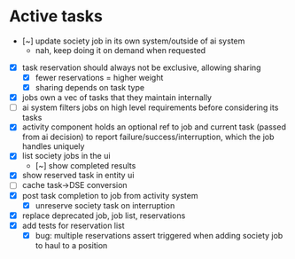 # Active tasks

* [~] update society job in its own system/outside of ai system
	* nah, keep doing it on demand when requested
* [X] task reservation should always not be exclusive, allowing sharing
	* [X] fewer reservations = higher weight
	* [X] sharing depends on task type
* [X] jobs own a vec of tasks that they maintain internally
* [ ] ai system filters jobs on high level requirements before considering its tasks
* [X] activity component holds an optional ref to job and current task (passed from ai decision) to report failure/success/interruption, which the job handles uniquely
* [X] list society jobs in the ui
	* [~] show completed results
* [X] show reserved task in entity ui
* [ ] cache task->DSE conversion
* [X] post task completion to job from activity system
	* [X] unreserve society task on interruption
* [X] replace deprecated job, job list, reservations
* [X] add tests for reservation list
	* [X] bug: multiple reservations assert triggered when adding society job to haul to a position
